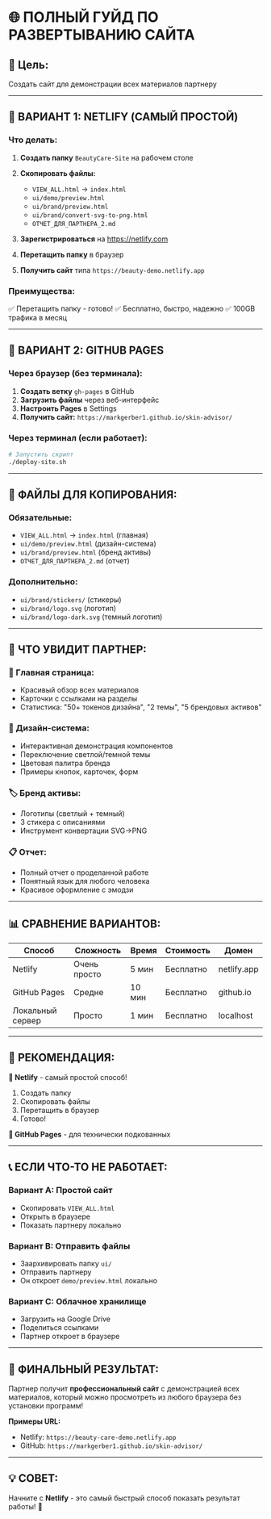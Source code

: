 # 🌐 ПОЛНЫЙ ГУЙД ПО РАЗВЕРТЫВАНИЮ САЙТА

## 🎯 Цель:
Создать сайт для демонстрации всех материалов партнеру

---

## 🚀 ВАРИАНТ 1: NETLIFY (САМЫЙ ПРОСТОЙ)

### Что делать:
1. **Создать папку** `BeautyCare-Site` на рабочем столе
2. **Скопировать файлы:**
   - `VIEW_ALL.html` → `index.html`
   - `ui/demo/preview.html`
   - `ui/brand/preview.html`
   - `ui/brand/convert-svg-to-png.html`
   - `ОТЧЕТ_ДЛЯ_ПАРТНЕРА_2.md`

3. **Зарегистрироваться** на https://netlify.com
4. **Перетащить папку** в браузер
5. **Получить сайт** типа `https://beauty-demo.netlify.app`

### Преимущества:
✅ Перетащить папку - готово!
✅ Бесплатно, быстро, надежно
✅ 100GB трафика в месяц

---

## 🐙 ВАРИАНТ 2: GITHUB PAGES

### Через браузер (без терминала):
1. **Создать ветку** `gh-pages` в GitHub
2. **Загрузить файлы** через веб-интерфейс
3. **Настроить Pages** в Settings
4. **Получить сайт:** `https://markgerber1.github.io/skin-advisor/`

### Через терминал (если работает):
```bash
# Запустить скрипт
./deploy-site.sh
```

---

## 📁 ФАЙЛЫ ДЛЯ КОПИРОВАНИЯ:

### Обязательные:
- `VIEW_ALL.html` → `index.html` (главная)
- `ui/demo/preview.html` (дизайн-система)
- `ui/brand/preview.html` (бренд активы)
- `ОТЧЕТ_ДЛЯ_ПАРТНЕРА_2.md` (отчет)

### Дополнительно:
- `ui/brand/stickers/` (стикеры)
- `ui/brand/logo.svg` (логотип)
- `ui/brand/logo-dark.svg` (темный логотип)

---

## 🎨 ЧТО УВИДИТ ПАРТНЕР:

### 🌟 Главная страница:
- Красивый обзор всех материалов
- Карточки с ссылками на разделы
- Статистика: "50+ токенов дизайна", "2 темы", "5 брендовых активов"

### 🎨 Дизайн-система:
- Интерактивная демонстрация компонентов
- Переключение светлой/темной темы
- Цветовая палитра бренда
- Примеры кнопок, карточек, форм

### 🏷️ Бренд активы:
- Логотипы (светлый + темный)
- 3 стикера с описаниями
- Инструмент конвертации SVG→PNG

### 📋 Отчет:
- Полный отчет о проделанной работе
- Понятный язык для любого человека
- Красивое оформление с эмодзи

---

## 📊 СРАВНЕНИЕ ВАРИАНТОВ:

| Способ | Сложность | Время | Стоимость | Домен |
|--------|-----------|-------|-----------|-------|
| Netlify | Очень просто | 5 мин | Бесплатно | netlify.app |
| GitHub Pages | Средне | 10 мин | Бесплатно | github.io |
| Локальный сервер | Просто | 1 мин | Бесплатно | localhost |

---

## 🎯 РЕКОМЕНДАЦИЯ:

**🎨 Netlify** - самый простой способ!
1. Создать папку
2. Скопировать файлы
3. Перетащить в браузер
4. Готово!

**🐙 GitHub Pages** - для технически подкованных

---

## 📞 ЕСЛИ ЧТО-ТО НЕ РАБОТАЕТ:

### Вариант A: Простой сайт
- Скопировать `VIEW_ALL.html`
- Открыть в браузере
- Показать партнеру локально

### Вариант B: Отправить файлы
- Заархивировать папку `ui/`
- Отправить партнеру
- Он откроет `demo/preview.html` локально

### Вариант C: Облачное хранилище
- Загрузить на Google Drive
- Поделиться ссылками
- Партнер откроет в браузере

---

## 🚀 ФИНАЛЬНЫЙ РЕЗУЛЬТАТ:

Партнер получит **профессиональный сайт** с демонстрацией всех материалов, который можно просмотреть из любого браузера без установки программ!

**Примеры URL:**
- Netlify: `https://beauty-care-demo.netlify.app`
- GitHub: `https://markgerber1.github.io/skin-advisor/`

---

## 💡 СОВЕТ:

Начните с **Netlify** - это самый быстрый способ показать результат работы! 🎯




